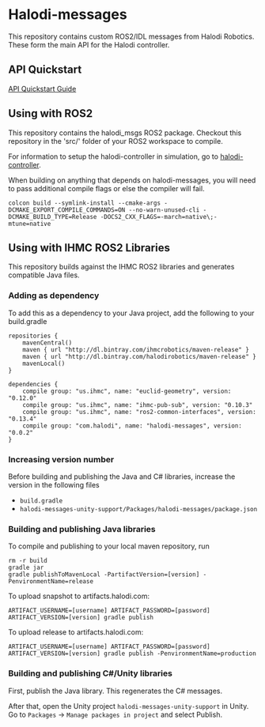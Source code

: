# Halodi-messages

This repository contains custom ROS2/IDL messages from Halodi Robotics. These form the main API for the Halodi controller.

## API Quickstart

[API Quickstart Guide](API.md)


## Using with ROS2

This repository contains the halodi_msgs ROS2 package. Checkout this repository in the 'src/' folder of your ROS2 workspace to compile.

For information to setup the halodi-controller in simulation, go to [halodi-controller](https://github.com/Halodi/halodi-controller).

When building on anything that depends on halodi-messages, you will need to pass additional compile flags or else the compiler will fail.
```
colcon build --symlink-install --cmake-args -DCMAKE_EXPORT_COMPILE_COMMANDS=ON --no-warn-unused-cli -DCMAKE_BUILD_TYPE=Release -DOCS2_CXX_FLAGS=-march=native\;-mtune=native
```

## Using with IHMC ROS2 Libraries

This repository builds against the IHMC ROS2 libraries and generates compatible Java files. 


### Adding as dependency

To add this as a dependency to your Java project, add the following to your build.gradle

```
repositories {
    mavenCentral()
    maven { url "http://dl.bintray.com/ihmcrobotics/maven-release" }
    maven { url "http://dl.bintray.com/halodirobotics/maven-release" }
    mavenLocal()
}
```

```
dependencies {
    compile group: "us.ihmc", name: "euclid-geometry", version: "0.12.0"
    compile group: "us.ihmc", name: "ihmc-pub-sub", version: "0.10.3"
    compile group: "us.ihmc", name: "ros2-common-interfaces", version: "0.13.4"
    compile group: "com.halodi", name: "halodi-messages", version: "0.0.2"
}
```


### Increasing version number

Before building and publishing the Java and C# libraries, increase the version in the following files

- `build.gradle`
- `halodi-messages-unity-support/Packages/halodi-messages/package.json`


### Building and publishing Java libraries

To compile and publishing to your local maven repository, run

```
rm -r build
gradle jar
gradle publishToMavenLocal -PartifactVersion=[version] -PenvironmentName=release
```

To upload snapshot to artifacts.halodi.com:
```
ARTIFACT_USERNAME=[username] ARTIFACT_PASSWORD=[password] ARTIFACT_VERSION=[version] gradle publish
```

To upload release to artifacts.halodi.com:
```
ARTIFACT_USERNAME=[username] ARTIFACT_PASSWORD=[password] ARTIFACT_VERSION=[version] gradle publish -PenvironmentName=production
```

### Building and publishing C#/Unity libraries

First, publish the Java library. This regenerates the C# messages.

After that, open the Unity project `halodi-messages-unity-support` in Unity. Go to `Packages` -> `Manage packages in project` and select Publish.
